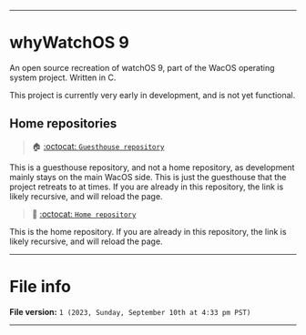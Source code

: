 
***

# whyWatchOS 9

An open source recreation of watchOS 9, part of the WacOS operating system project. Written in C.

This project is currently very early in development, and is not yet functional.

## Home repositories

> 🏠️ [:octocat: `Guesthouse repository`](https://github.com/seanpm2001/whyWatchOS_9/)

This is a guesthouse repository, and not a home repository, as development mainly stays on the main WacOS side. This is just the guesthouse that the project retreats to at times. If you are already in this repository, the link is likely recursive, and will reload the page.

> 🏡️ [:octocat: `Home repository`](https://github.com/seanpm2001/WacOS/tree/WacOS-dev/whyWatchOS/9/)

This is the home repository. If you are already in this repository, the link is likely recursive, and will reload the page.

***

# File info

**File version:** `1 (2023, Sunday, September 10th at 4:33 pm PST)`

***

